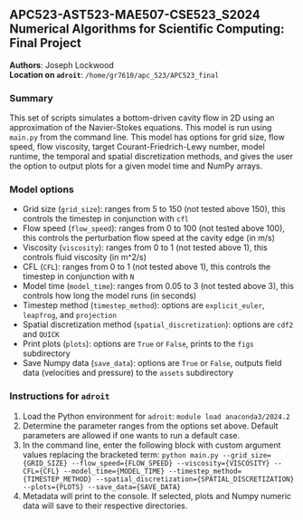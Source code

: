 ## APC523-AST523-MAE507-CSE523_S2024 Numerical Algorithms for Scientific Computing: Final Project
__Authors__: Joseph Lockwood \
__Location on `adroit`__: `/home/gr7610/apc_523/APC523_final`

### Summary
This set of scripts simulates a bottom-driven cavity flow in 2D using an approximation of the Navier-Stokes equations. This model is run using `main.py` from the command line. This model has options for grid size, flow speed, flow viscosity, target Courant-Friedrich-Lewy number, model runtime, the temporal and spatial discretization methods, and gives the user the option to output plots for a given model time and NumPy arrays.

### Model options
- Grid size (`grid_size`): ranges from 5 to 150 (not tested above 150), this controls the timestep in conjunction with `cfl`
- Flow speed (`flow_speed`): ranges from 0 to 100 (not tested above 100), this controls the perturbation flow speed at the cavity edge (in m/s)
- Viscosity (`viscosity`): ranges from 0 to 1 (not tested above 1), this controls fluid viscosity (in m^2/s)
- CFL (`CFL`): ranges from 0 to 1 (not tested above 1), this controls the timestep in conjunction with `N`
- Model time (`model_time`): ranges from 0.05 to 3 (not tested above 3), this controls how long the model runs (in seconds)
- Timestep method (`timestep_method`): options are `explicit_euler`, `leapfrog`, and `projection`
- Spatial discretization method (`spatial_discretization`): options are `cdf2` and `QUICK`
- Print plots (`plots`): options are `True` or `False`, prints to the `figs` subdirectory
- Save Numpy data (`save_data`): options are `True` or `False`, outputs field data (velocities and pressure) to the `assets` subdirectory

### Instructions for `adroit`
1. Load the Python environment for `adroit`: `module load anaconda3/2024.2`
2. Determine the parameter ranges from the options set above. Default parameters are allowed if one wants to run a default case.
3. In the command line, enter the following block with custom argument values replacing the bracketed term:
`python main.py --grid_size={GRID_SIZE} --flow_speed={FLOW_SPEED} --viscosity={VISCOSITY} --CFL={CFL} --model_time={MODEL_TIME} --timestep_method={TIMESTEP_METHOD} --spatial_discretization={SPATIAL_DISCRETIZATION} --plots={PLOTS} --save_data={SAVE_DATA}`
4. Metadata will print to the console. If selected, plots and Numpy numeric data will save to their respective directories.
